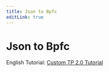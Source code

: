 ```yaml
---
title: Json to Bpfc
editLink: true
---
```


# Json to Bpfc

English Tutorial: [Custom TP 2.0 Tutorial](https://discord.com/channels/1026295403282436097/1081373779084714157)
